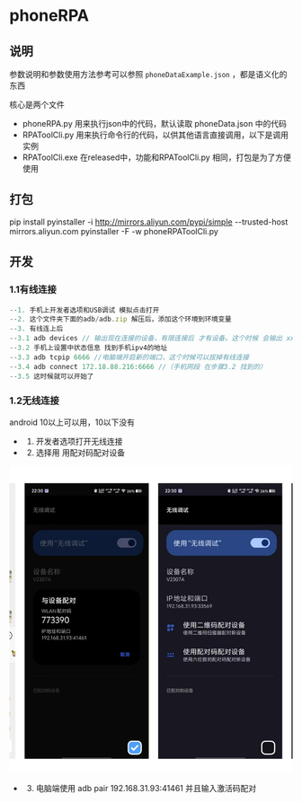 # phoneRPA



## 说明

参数说明和参数使用方法参考可以参照 `phoneDataExample.json` ，都是语义化的东西

核心是两个文件

- phoneRPA.py 用来执行json中的代码，默认读取 phoneData.json 中的代码 
- RPAToolCli.py 用来执行命令行的代码，以供其他语言直接调用，以下是调用实例
- RPAToolCli.exe 在released中，功能和RPAToolCli.py 相同，打包是为了方便使用



## 打包
pip install pyinstaller  -i http://mirrors.aliyun.com/pypi/simple --trusted-host mirrors.aliyun.com
pyinstaller -F -w   phoneRPAToolCli.py




## 开发

### 1.1有线连接
```js
--1. 手机上开发者选项和USB调试 模拟点击打开
--2. 这个文件夹下面的adb/adb.zip 解压后，添加这个环境到环境变量
--3. 有线连上后
--3.1 adb devices // 输出现在连接的设备，有限连接后 才有设备。这个时候 会输出 xxxxxx（反正不是空值）
--3.2 手机上设置中状态信息 找到手机ipv4的地址
--3.3 adb tcpip 6666 //电脑端开启新的端口，这个时候可以拔掉有线连接
--3.4 adb connect 172.18.88.216:6666 //（手机网段 在步骤3.2 找到的）
--3.5 这时候就可以开始了
```


### 1.2无线连接

android 10以上可以用，10以下没有

- 1. 开发者选项打开无线连接
- 2. 选择用 用配对码配对设备

<img src="./assets/qrcode.jpg">

- 3. 电脑端使用  adb pair 192.168.31.93:41461 并且输入激活码配对









